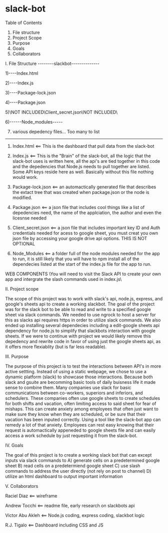 # slack-bot

Table of Contents 
1. File structure
2. Project Scope
3. Purpose
4. Goals
5. Collaborators

I. File Structure
--------slackbot--------------

1)----Index.html

2)----Index.js

3)----Package-lock.json

4)----Package.json

5)\NOT INCLUDED\Client_secret.json\NOT INCLUDED\

6)------Node_modules-----

7) various depedency files... Too many to list
  -------------------------------------------------------------------------
1) Index.html <== This is the dashboard that pull data from the slack-bot

2) Index.js <== This is the "Brain" of the slack-bot, all the logic that the slack-bot uses is written here, all the api's
  are tied together in this code and the depedencies that Node.js needs to pull together are listed. Some API keys reside 
  here as well. Basically without this file nothing would work. 
  
3) Package-lock.json <== an automactically generated file that describes the extact tree that was created when package.json
   or the node is modified.
   
4) Package.json <== a json file that includes cool things like a list of depedencies need, the name of the applciation, the 
  author and even the licesnse needed 
  
5) Client_secret.json <== a json file that includes important key ID and Auth credentials needed for acess to google sheet, 
   you must creat you own json file by accessing your google drive api options. THIS IS NOT OPTIONAL
   
6) Node_Modules <== a folder full of the node modules needed for the app to run, it is still likely that you will have to npm 
  install all of the dependecies listed at the start of the index.js file for the app to run.
  
 WEB COMPONENTS \You will need to visit the Slack API to create your own app and intergrate the slash commands used in index.js\
  
II. Project scope 

The scope of this project was to work with slack's api, node.js, express, and google's sheets api to create a working slackbot.
The goal of the project was for the slack bot to be able to read and write to a specified google sheet via slack commands. We 
needed to use ngrock to host a server for this as slacks api requires https in order to utilize slack commands. We also ended up installing several dependecies including a edit-google sheets api dependency for node.js to simplify that slackbots interaction 
with google sheets. If we were to continue with project we would likely remove this depedency and rewrite code in favor of using 
just the google sheets api, as it offers more flexiablity (but is far less readable). 

III. Purpose

The purpose of this project is to test the interactions between API's in more active settting. Instead of using a static webpage, we chose to use a dynamic platform (slack) to showcase those interactions. Because both slack and gsuite are becomming basic tools of 
daily buisness life it made sense to combine them. Many companies use slack for basic communications between co-workers, superiors and inferiors, and schedulers. These companies often use google sheets to create schedules for both shifts and vacation, often limiting access to said sheet for fear of mishaps. This can create anxiety among employees that often just want to make sure they know when they are scheduled, or be sure that their vacation has been inputed correctly. Using a tool like the slack-bot app can remedy a lot of that anxiety. Employees can rest easy knowing that their request is automactically appeneded to google sheets file and can easily access a work schedule by just requesting it from the slack-bot. 

IV. Goals

The goal of this project is to create a working slack bot that can except inputs via slack commands to
A) generate cells on a predetermined google sheet
B) read cells on a predetermiend google sheet
C) use slash commands to address the user directly (not rely on post to channel)
D) utilize an html dashboard to output important information

V. Collaborators

Raciel Diaz <== wireframe

Andrew Tocchi <== readme file, early research on slackbots api

Victor Abu Akleh <== Node.js coding, express coding, slackbot logic

R.J. Tigalo <== Dashboard including CSS and JS 
